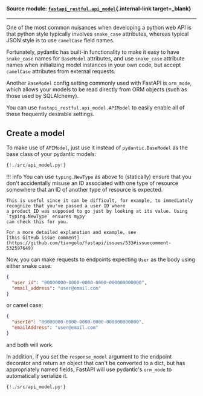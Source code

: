 #### Source module: [`fastapi_restful.api_model`](https://github.com/yuval9313/fastapi-restful/blob/master/fastapi_restful/api_model.py){.internal-link target=_blank}

---

One of the most common nuisances when developing a python web API is that python style typically involves
`snake_case` attributes, whereas typical JSON style is to use `camelCase` field names.

Fortunately, pydantic has built-in functionality to make it easy to have `snake_case` names for `BaseModel` attributes,
and use `snake_case` attribute names when initializing model instances in your own code,
but accept `camelCase` attributes from external requests.

Another `BaseModel` config setting commonly used with FastAPI is `orm_mode`, which allows your models
to be read directly from ORM objects (such as those used by SQLAlchemy). 

You can use `fastapi_restful.api_model.APIModel` to easily enable all of these frequently desirable settings.

## Create a model

To make use of `APIModel`, just use it instead of `pydantic.BaseModel` as the base class of your pydantic models:


```python hl_lines="7 12"
{!./src/api_model.py!}
```

!!! info
    You can use `typing.NewType` as above to (statically) ensure that you don't accidentally misuse an ID associated
    with one type of resource somewhere that an ID of another type of resource is expected.
    
    This is useful since it can be difficult, for example, to immediately recognize that you've passed a user ID where
    a product ID was supposed to go just by looking at its value. Using `typing.NewType` ensures mypy
    can check this for you. 

    For a more detailed explanation and example, see 
    [this GitHub issue comment](https://github.com/tiangolo/fastapi/issues/533#issuecomment-532597649)

Now, you can make requests to endpoints expecting `User` as the body using either snake case:

```JSON
{
  "user_id": "00000000-0000-0000-0000-000000000000",
  "email_address": "user@email.com"
}
``` 

or camel case:

```JSON
{
  "userId": "00000000-0000-0000-0000-000000000000",
  "emailAddress": "user@email.com"
}
```

and both will work.

In addition, if you set the `response_model` argument to the endpoint decorator and return an object that can't
be converted to a dict, but has appropriately named fields, FastAPI will use pydantic's `orm_mode` to automatically
serialize it.

```python hl_lines="30 32"
{!./src/api_model.py!}
```
